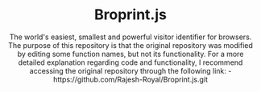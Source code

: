 <h1 align="center">Broprint.js</h1>

<p align="center">The world's easiest, smallest and powerful visitor identifier for browsers. The purpose of this repository is that the original repository was modified by editing some function names, but not its functionality. For a more detailed explanation regarding code and functionality, I recommend accessing the original repository through the following link:
- https://github.com/Rajesh-Royal/Broprint.js.git</p>